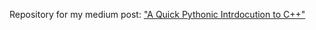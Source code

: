 Repository for my medium post: ["A Quick Pythonic Intrdocution to C++"](https://medium.com/@lucas.soares/a-quick-pythonic-introduction-to-c-50eef9b023d7)
